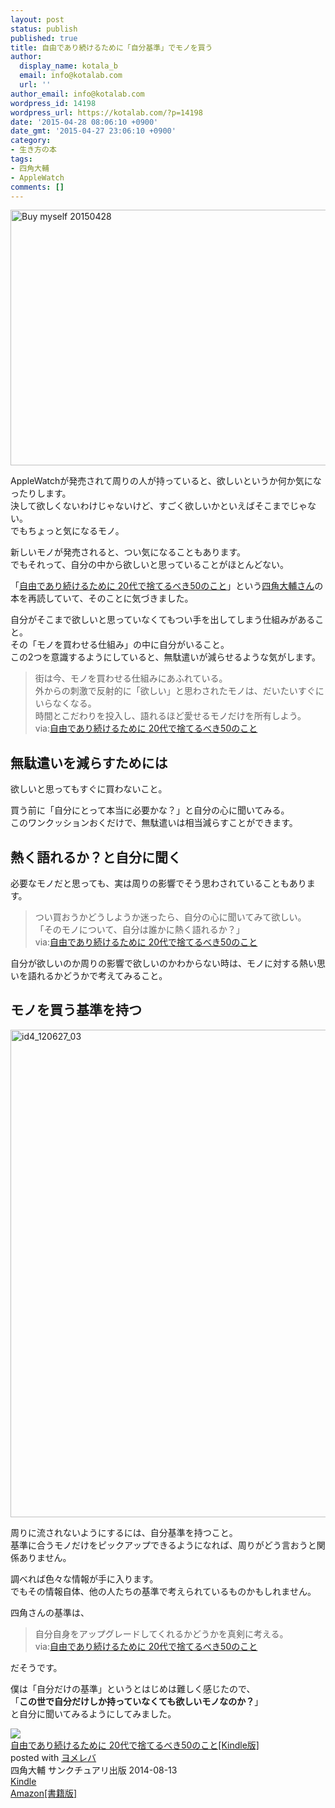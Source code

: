 ```yaml
---
layout: post
status: publish
published: true
title: 自由であり続けるために「自分基準」でモノを買う
author:
  display_name: kotala_b
  email: info@kotalab.com
  url: ''
author_email: info@kotalab.com
wordpress_id: 14198
wordpress_url: https://kotalab.com/?p=14198
date: '2015-04-28 08:06:10 +0900'
date_gmt: '2015-04-27 23:06:10 +0900'
category:
- 生き方の本
tags:
- 四角大輔
- AppleWatch
comments: []
---
```

<p><img src="https://kotalab.com/wp-content/uploads/2015/04/buy-myself_20150428.jpg" alt="Buy myself 20150428" width="546" height ="409" class="aligncenter size-large" /></p>
<p>AppleWatchが発売されて周りの人が持っていると、欲しいというか何か気になったりします。<br />
決して欲しくないわけじゃないけど、すごく欲しいかといえばそこまでじゃない。<br />
でもちょっと気になるモノ。</p>
<p>新しいモノが発売されると、つい気になることもあります。<br />
でもそれって、自分の中から欲しいと思っていることがほとんどない。</p>
<p>「<a href="https://www.amazon.co.jp/exec/obidos/asin/B00IUE8QRC/same-22/" rel="nofollow" target="_blank">自由であり続けるために 20代で捨てるべき50のこと</a>」という<a href="https://twitter.com/@4dsk">四角大輔さん</a>の本を再読していて、そのことに気づきました。</p>
<p>自分がそこまで欲しいと思っていなくてもつい手を出してしまう仕組みがあること。<br />
その「モノを買わせる仕組み」の中に自分がいること。<br />
この2つを意識するようにしていると、無駄遣いが減らせるような気がします。</p>
<blockquote><p>
街は今、モノを買わせる仕組みにあふれている。<br />
外からの刺激で反射的に「欲しい」と思わされたモノは、だいたいすぐにいらなくなる。<br />
時間とこだわりを投入し、語れるほど愛せるモノだけを所有しよう。<br />
via:<a href="https://www.amazon.co.jp/exec/obidos/asin/B00IUE8QRC/same-22/" rel="nofollow" target="_blank">自由であり続けるために 20代で捨てるべき50のこと</a>
</p></blockquote>
<p><!--more--></p>
<h2>無駄遣いを減らすためには</h2>
<p>欲しいと思ってもすぐに買わないこと。</p>
<p>買う前に「自分にとって本当に必要かな？」と自分の心に聞いてみる。<br />
このワンクッションおくだけで、無駄遣いは相当減らすことができます。</p>
<h2>熱く語れるか？と自分に聞く</h2>
<p>必要なモノだと思っても、実は周りの影響でそう思わされていることもあります。</p>
<blockquote><p>
つい買おうかどうしようか迷ったら、自分の心に聞いてみて欲しい。<br />
「そのモノについて、自分は誰かに熱く語れるか？」<br />
via:<a href="https://www.amazon.co.jp/exec/obidos/asin/B00IUE8QRC/same-22/" rel="nofollow" target="_blank">自由であり続けるために 20代で捨てるべき50のこと</a>
</p></blockquote>
<p>自分が欲しいのか周りの影響で欲しいのかわからない時は、モノに対する熱い思いを語れるかどうかで考えてみること。</p>
<h2>モノを買う基準を持つ</h2>
<p><img src="https://kotalab.com/wp-content/uploads/id4_120627_03.jpg" alt="id4_120627_03" width="780" class="aligncenter size-large wp-image-7650" /></p>
<p>周りに流されないようにするには、自分基準を持つこと。<br />
基準に合うモノだけをピックアップできるようになれば、周りがどう言おうと関係ありません。</p>
<p>調べれば色々な情報が手に入ります。<br />
でもその情報自体、他の人たちの基準で考えられているものかもしれません。</p>
<p>四角さんの基準は、</p>
<blockquote><p>自分自身をアップグレードしてくれるかどうかを真剣に考える。<br />
via:<a href="https://www.amazon.co.jp/exec/obidos/asin/B00IUE8QRC/same-22/" rel="nofollow" target="_blank">自由であり続けるために 20代で捨てるべき50のこと</a></p>
</blockquote>
<p>だそうです。</p>
<p>僕は「自分だけの基準」というとはじめは難しく感じたので、<br />
「<strong>この世で自分だけしか持っていなくても欲しいモノなのか？</strong>」<br />
と自分に聞いてみるようにしてみました。</p>
<div class="booklink-box">
<div class="booklink-image"><a href="https://www.amazon.co.jp/exec/obidos/asin/B00IUE8QRC/same-22/" rel="nofollow" target="_blank"><img src="https://images-fe.ssl-images-amazon.com/images/I/51k6Cm1McfL._SL160_.jpg" style="border: none;" /></a></div>
<div class="booklink-info">
<div class="booklink-name"><a href="https://www.amazon.co.jp/exec/obidos/asin/B00IUE8QRC/same-22/" rel="nofollow" target="_blank">自由であり続けるために 20代で捨てるべき50のこと[Kindle版]</a>
<div class="booklink-powered-date">posted with <a href="https://yomereba.com" rel="nofollow" target="_blank">ヨメレバ</a></div>
</div>
<div class="booklink-detail">四角大輔 サンクチュアリ出版 2014-08-13    </div>
<div class="booklink-link2">
<div class="shoplinkkindle"><a href="https://www.amazon.co.jp/exec/obidos/ASIN/B00IUE8QRC/same-22/" rel="nofollow" target="_blank">Kindle</a></div>
<div class="shoplinkamazon"><a href="https://www.amazon.co.jp/exec/obidos/ASIN/4861139716/same-22/" rel="nofollow" target="_blank">Amazon[書籍版]</a></div>
</p></div>
</div>
<div class="booklink-footer"></div>
</div>
